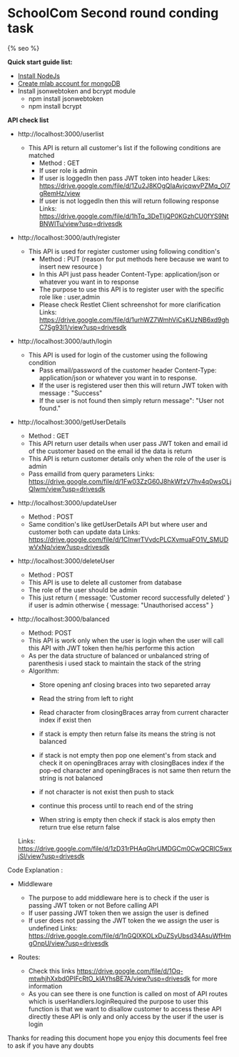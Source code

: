 # SchoolCom Second round conding task 
  [nodejs]: https://docs.npmjs.com/getting-started/installing-node
  [mlab]: http://docs.mlab.com/ops/
  
  {% seo %}

**Quick start guide list:**

  * [Install NodeJs][nodejs]
  * [Create mlab account for mongoDB][mlab]
  * Install jsonwebtoken and bcrypt module 
     * npm install jsonwebtoken
     * npm install bcrypt
     
 
**API check list**
  
  * http://localhost:3000/userlist 
     
     * This API is return all customer's list if the following conditions are matched 
       * Method : GET 
       * If user role is admin
       * If user is loggedIn then pass JWT token into header 
          Likes: https://drive.google.com/file/d/1Zu2J8KOgQIaAvjcqwvPZMq_Ol7gRemHz/view
       * If user is not loggedIn then this will return following response
          Links: https://drive.google.com/file/d/1hTq_3DeTljQP0KGzhCU0fYS9NtBNWlTu/view?usp=drivesdk
        
   * http://localhost:3000/auth/register
      * This API is used for register customer using following condition's
        * Method : PUT (reason for put methods here because we want to insert new resource )
        * In this API just pass header Content-Type: application/json or whatever you want in to response 
        * The purpose to use this API is to register user with the specific role like : user,admin
        * Please check Restlet Client schreenshot  for more clarification 
          Links: https://drive.google.com/file/d/1urhWZ7WmhViCsKUzNB6xd9ghC7Sg93l1/view?usp=drivesdk
          
   * http://localhost:3000/auth/login 
      * This API is used for login of the customer using the following condition 
        * Pass email/password of the customer header Content-Type: application/json or whatever you want in to response.
        * If the user is registered user then this will return JWT token with message : "Success"
        * If the user is not found then simply return message": "User not found."
        
  * http://localhost:3000/getUserDetails 
       * Method : GET 
       * This API return user details when user pass JWT token and email id of the customer based on the email id the data is return 
       * This API is return customer details only when the role of the user is admin
       * Pass emailId from query parameters 
         Links: https://drive.google.com/file/d/1Fw03ZzG60J8hkWfzV7hv4q0wsOLjQIwm/view?usp=drivesdk
    
  * http://localhost:3000/updateUser
       * Method : POST
       * Same condition's like getUserDetails API but where user and customer both can update data 
        Links: https://drive.google.com/file/d/1CInwrTVvdcPLCXvmuaFO1V_SMUDwVxNq/view?usp=drivesdk
        
  * http://localhost:3000/deleteUser 
       * Method : POST
       * This API is use to delete all customer from database 
       * The role of the user should be admin 
       * This just return { message: 'Customer record successfully deleted' } if user is admin otherwise 
         { message: "Unauthorised access" }
         
   * http://localhost:3000/balanced 
       * Method: POST 
       * This API is work only when the user is login when the user will call this API
        with JWT token then he/his performe this action 
       * As per the data structure of balanced or unbalanced string of parenthesis i used stack 
         to maintain the stack of the string 
       * Algorithm: 
            * Store opening anf closing braces into two separeted array
            * Read the string from left to right 
            * Read character from closingBraces array from current character index if exist then 
            * if stack is empty then return false its means the string is not balanced 
            * if stack is not empty then pop one element's from stack and check it on openingBraces 
              array with closingBaces index if the pop-ed character and openingBraces is not same 
              then return the string is not balanced 
            * if not character is not exist then push to stack 
            * continue this process until to reach end of the string    
           
            * When string is empty then check if stack is alos empty then return true 
              else return false 
            
        Links: https://drive.google.com/file/d/1zD31rPHAqGhrUMDGCm0CwQCRlC5wxjSl/view?usp=drivesdk
 
 Code Explanation : 
 
 * Middleware 
    * The purpose to add middleware here is to check if the user is passing JWT token or not 
      Before calling API 
    * If user passing JWT token then we assign the user is defined 
    * If user does not passing the JWT token the we assign the user is undefined 
      Links: https://drive.google.com/file/d/1nGQlXKOLxDuZSyUbsd34AsuWfHmgOnpU/view?usp=drivesdk
 
 * Routes: 
    * Check this links https://drive.google.com/file/d/1Oq-mtwhjhXxbd0PIFcRtO_klAYhsBE7A/view?usp=drivesdk
      for more information 
    * As you can see there is one function is called on most of API routes which is userHandlers.loginRequired 
      the purpose to user this function is that we want to disallow customer to access these API 
      directly these API is only and only access by the user if the user is login 
 
  Thanks for reading this document hope you enjoy this documents 
  feel free to ask if you have any doubts   
  
